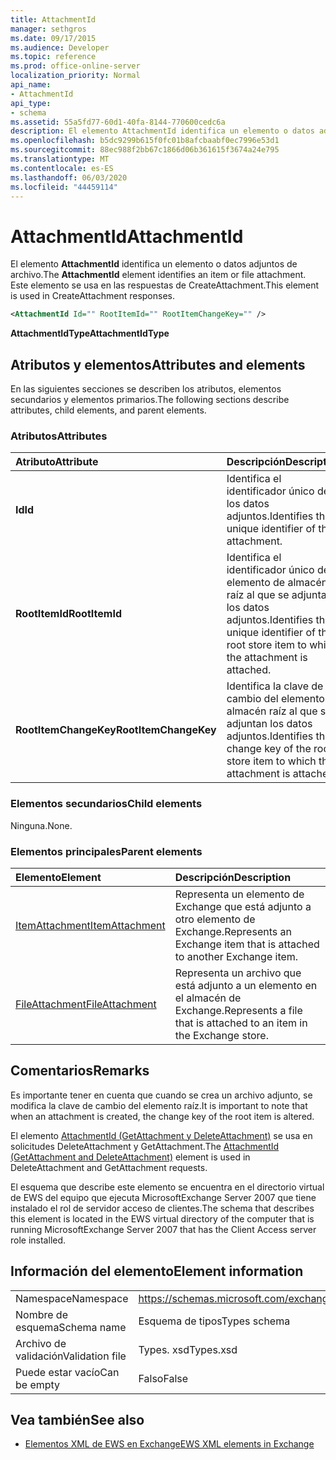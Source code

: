 ```yaml
---
title: AttachmentId
manager: sethgros
ms.date: 09/17/2015
ms.audience: Developer
ms.topic: reference
ms.prod: office-online-server
localization_priority: Normal
api_name:
- AttachmentId
api_type:
- schema
ms.assetid: 55a5fd77-60d1-40fa-8144-770600cedc6a
description: El elemento AttachmentId identifica un elemento o datos adjuntos de archivo. Este elemento se usa en las respuestas de CreateAttachment.
ms.openlocfilehash: b5dc9299b615f0fc01b8afcbaabf0ec7996e53d1
ms.sourcegitcommit: 88ec988f2bb67c1866d06b361615f3674a24e795
ms.translationtype: MT
ms.contentlocale: es-ES
ms.lasthandoff: 06/03/2020
ms.locfileid: "44459114"
---
```

# <a name="attachmentid"></a><span data-ttu-id="6bb9d-104">AttachmentId</span><span class="sxs-lookup"><span data-stu-id="6bb9d-104">AttachmentId</span></span>

<span data-ttu-id="6bb9d-105">El elemento **AttachmentId** identifica un elemento o datos adjuntos de archivo.</span><span class="sxs-lookup"><span data-stu-id="6bb9d-105">The **AttachmentId** element identifies an item or file attachment.</span></span> <span data-ttu-id="6bb9d-106">Este elemento se usa en las respuestas de CreateAttachment.</span><span class="sxs-lookup"><span data-stu-id="6bb9d-106">This element is used in CreateAttachment responses.</span></span> 
  
```xml
<AttachmentId Id="" RootItemId="" RootItemChangeKey="" />
```

 <span data-ttu-id="6bb9d-107">**AttachmentIdType**</span><span class="sxs-lookup"><span data-stu-id="6bb9d-107">**AttachmentIdType**</span></span>
## <a name="attributes-and-elements"></a><span data-ttu-id="6bb9d-108">Atributos y elementos</span><span class="sxs-lookup"><span data-stu-id="6bb9d-108">Attributes and elements</span></span>

<span data-ttu-id="6bb9d-109">En las siguientes secciones se describen los atributos, elementos secundarios y elementos primarios.</span><span class="sxs-lookup"><span data-stu-id="6bb9d-109">The following sections describe attributes, child elements, and parent elements.</span></span>
  
### <a name="attributes"></a><span data-ttu-id="6bb9d-110">Atributos</span><span class="sxs-lookup"><span data-stu-id="6bb9d-110">Attributes</span></span>

|<span data-ttu-id="6bb9d-111">**Atributo**</span><span class="sxs-lookup"><span data-stu-id="6bb9d-111">**Attribute**</span></span>|<span data-ttu-id="6bb9d-112">**Descripción**</span><span class="sxs-lookup"><span data-stu-id="6bb9d-112">**Description**</span></span>|
|:-----|:-----|
|<span data-ttu-id="6bb9d-113">**Id**</span><span class="sxs-lookup"><span data-stu-id="6bb9d-113">**Id**</span></span> <br/> |<span data-ttu-id="6bb9d-114">Identifica el identificador único de los datos adjuntos.</span><span class="sxs-lookup"><span data-stu-id="6bb9d-114">Identifies the unique identifier of the attachment.</span></span>  <br/> |
|<span data-ttu-id="6bb9d-115">**RootItemId**</span><span class="sxs-lookup"><span data-stu-id="6bb9d-115">**RootItemId**</span></span> <br/> |<span data-ttu-id="6bb9d-116">Identifica el identificador único del elemento de almacén raíz al que se adjuntan los datos adjuntos.</span><span class="sxs-lookup"><span data-stu-id="6bb9d-116">Identifies the unique identifier of the root store item to which the attachment is attached.</span></span>  <br/> |
|<span data-ttu-id="6bb9d-117">**RootItemChangeKey**</span><span class="sxs-lookup"><span data-stu-id="6bb9d-117">**RootItemChangeKey**</span></span> <br/> |<span data-ttu-id="6bb9d-118">Identifica la clave de cambio del elemento de almacén raíz al que se adjuntan los datos adjuntos.</span><span class="sxs-lookup"><span data-stu-id="6bb9d-118">Identifies the change key of the root store item to which the attachment is attached.</span></span>  <br/> |
   
### <a name="child-elements"></a><span data-ttu-id="6bb9d-119">Elementos secundarios</span><span class="sxs-lookup"><span data-stu-id="6bb9d-119">Child elements</span></span>

<span data-ttu-id="6bb9d-120">Ninguna.</span><span class="sxs-lookup"><span data-stu-id="6bb9d-120">None.</span></span>
  
### <a name="parent-elements"></a><span data-ttu-id="6bb9d-121">Elementos principales</span><span class="sxs-lookup"><span data-stu-id="6bb9d-121">Parent elements</span></span>

|<span data-ttu-id="6bb9d-122">**Elemento**</span><span class="sxs-lookup"><span data-stu-id="6bb9d-122">**Element**</span></span>|<span data-ttu-id="6bb9d-123">**Descripción**</span><span class="sxs-lookup"><span data-stu-id="6bb9d-123">**Description**</span></span>|
|:-----|:-----|
|[<span data-ttu-id="6bb9d-124">ItemAttachment</span><span class="sxs-lookup"><span data-stu-id="6bb9d-124">ItemAttachment</span></span>](itemattachment.md) <br/> |<span data-ttu-id="6bb9d-125">Representa un elemento de Exchange que está adjunto a otro elemento de Exchange.</span><span class="sxs-lookup"><span data-stu-id="6bb9d-125">Represents an Exchange item that is attached to another Exchange item.</span></span>  <br/> |
|[<span data-ttu-id="6bb9d-126">FileAttachment</span><span class="sxs-lookup"><span data-stu-id="6bb9d-126">FileAttachment</span></span>](fileattachment.md) <br/> |<span data-ttu-id="6bb9d-127">Representa un archivo que está adjunto a un elemento en el almacén de Exchange.</span><span class="sxs-lookup"><span data-stu-id="6bb9d-127">Represents a file that is attached to an item in the Exchange store.</span></span>  <br/> |
   
## <a name="remarks"></a><span data-ttu-id="6bb9d-128">Comentarios</span><span class="sxs-lookup"><span data-stu-id="6bb9d-128">Remarks</span></span>

<span data-ttu-id="6bb9d-129">Es importante tener en cuenta que cuando se crea un archivo adjunto, se modifica la clave de cambio del elemento raíz.</span><span class="sxs-lookup"><span data-stu-id="6bb9d-129">It is important to note that when an attachment is created, the change key of the root item is altered.</span></span>
  
<span data-ttu-id="6bb9d-130">El elemento [AttachmentId (GetAttachment y DeleteAttachment)](attachmentid-getattachment-and-deleteattachment.md) se usa en solicitudes DeleteAttachment y GetAttachment.</span><span class="sxs-lookup"><span data-stu-id="6bb9d-130">The [AttachmentId (GetAttachment and DeleteAttachment)](attachmentid-getattachment-and-deleteattachment.md) element is used in DeleteAttachment and GetAttachment requests.</span></span> 
  
<span data-ttu-id="6bb9d-131">El esquema que describe este elemento se encuentra en el directorio virtual de EWS del equipo que ejecuta MicrosoftExchange Server 2007 que tiene instalado el rol de servidor acceso de clientes.</span><span class="sxs-lookup"><span data-stu-id="6bb9d-131">The schema that describes this element is located in the EWS virtual directory of the computer that is running MicrosoftExchange Server 2007 that has the Client Access server role installed.</span></span>
  
## <a name="element-information"></a><span data-ttu-id="6bb9d-132">Información del elemento</span><span class="sxs-lookup"><span data-stu-id="6bb9d-132">Element information</span></span>

|||
|:-----|:-----|
|<span data-ttu-id="6bb9d-133">Namespace</span><span class="sxs-lookup"><span data-stu-id="6bb9d-133">Namespace</span></span>  <br/> |https://schemas.microsoft.com/exchange/services/2006/types  <br/> |
|<span data-ttu-id="6bb9d-134">Nombre de esquema</span><span class="sxs-lookup"><span data-stu-id="6bb9d-134">Schema name</span></span>  <br/> |<span data-ttu-id="6bb9d-135">Esquema de tipos</span><span class="sxs-lookup"><span data-stu-id="6bb9d-135">Types schema</span></span>  <br/> |
|<span data-ttu-id="6bb9d-136">Archivo de validación</span><span class="sxs-lookup"><span data-stu-id="6bb9d-136">Validation file</span></span>  <br/> |<span data-ttu-id="6bb9d-137">Types. xsd</span><span class="sxs-lookup"><span data-stu-id="6bb9d-137">Types.xsd</span></span>  <br/> |
|<span data-ttu-id="6bb9d-138">Puede estar vacío</span><span class="sxs-lookup"><span data-stu-id="6bb9d-138">Can be empty</span></span>  <br/> |<span data-ttu-id="6bb9d-139">Falso</span><span class="sxs-lookup"><span data-stu-id="6bb9d-139">False</span></span>  <br/> |
   
## <a name="see-also"></a><span data-ttu-id="6bb9d-140">Vea también</span><span class="sxs-lookup"><span data-stu-id="6bb9d-140">See also</span></span>

- [<span data-ttu-id="6bb9d-141">Elementos XML de EWS en Exchange</span><span class="sxs-lookup"><span data-stu-id="6bb9d-141">EWS XML elements in Exchange</span></span>](ews-xml-elements-in-exchange.md)

